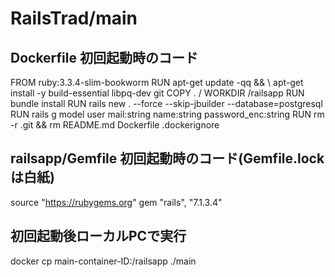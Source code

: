 # RailsTrad/main

## Dockerfile 初回起動時のコード
FROM ruby:3.3.4-slim-bookworm
RUN apt-get update -qq && \ 
apt-get install -y build-essential libpq-dev git
COPY . /
WORKDIR /railsapp
RUN bundle install
RUN rails new . --force --skip-jbuilder --database=postgresql
RUN rails g model user mail:string name:string password_enc:string
RUN rm -r .git && rm README.md Dockerfile .dockerignore

## railsapp/Gemfile 初回起動時のコード(Gemfile.lockは白紙)
source "https://rubygems.org"
gem "rails", "7.1.3.4"

## 初回起動後ローカルPCで実行
docker cp main-container-ID:/railsapp ./main
